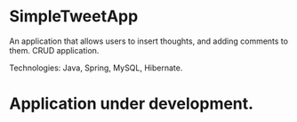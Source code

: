 # SimpleTweetApp
An application that allows users to insert thoughts, and adding comments to them. CRUD application. 

Technologies: Java, Spring, MySQL, Hibernate.

# Application under development.
